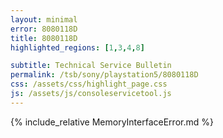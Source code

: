 ```yaml
---
layout: minimal
error: 8080118D
title: 8080118D
highlighted_regions: [1,3,4,8]

subtitle: Technical Service Bulletin
permalink: /tsb/sony/playstation5/8080118D
css: /assets/css/highlight_page.css
js: /assets/js/consoleservicetool.js
---
```


{% include_relative MemoryInterfaceError.md %}
